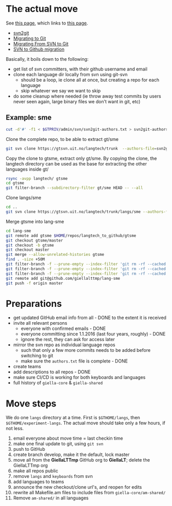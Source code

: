 # The actual move

See [this page](https://giellalt.uit.no/infra/InfraUpgradeAndGithub.html#Procedure+for+moving), which links to [this page](https://github.com/subethaedit/UniversalDetector).

* [svn2git](https://github.com/nirvdrum/svn2git)
* [Migrating to Git](https://git-scm.com/book/be/v2/Git-and-Other-Systems-Migrating-to-Git)
* [Migrating From SVN to Git](https://gist.github.com/barrysteyn/2ba947313e0a4ad086c3)
* [SVN to Github migration](https://stackoverflow.com/questions/50106970/svn-to-github-migration)

Basically, it boils down to the following:

* get list of svn committers, with their github username and email
* clone each language dir locally from svn using git-svn
	* should be a loop, ie clone all at once, but creating a repo for each language
	* skip whatever we say we want to skip
* do some cleanup where needed (ie throw away test commits by users never seen again, large binary files we don't want in git, etc)

## Example: sme

```bash
cut -d'#' -f1 < $GTPRIV/admin/svn/svn2git-authors.txt > svn2git-authors.txt
```

Clone the complete repo, to be able to extract gt/sme

```bash
git svn clone https://gtsvn.uit.no/langtech/trunk  --authors-file=svn2git-authors.txt langtech
```

Copy the clone to gtsme, extract only gt/sme. By copying the clone,
the langtech directory can be used as the base for extracting
the other languages inside gt/

```bash
rsync -avpp langtech/ gtsme
cd gtsme
git filter-branch --subdirectory-filter gt/sme HEAD -- --all
```

Clone langs/sme

```bash
cd ..
git svn clone https://gtsvn.uit.no/langtech/trunk/langs/sme --authors-file=svn2git-authors.txt lang-sme
```

Merge gtsme into lang-sme

```bash
cd lang-sme
git remote add gtsme $HOME/repos/langtech_to_github/gtsme
git checkout gtsme/master
git checkout -b gtsme
git checkout master
git merge --allow-unrelated-histories gtsme
find . -size +50M
git filter-branch -f --prune-empty --index-filter 'git rm -rf --cached --ignore-unmatch polderland/adj-sme-plx.txt' --tag-name-filter cat -- --all
git filter-branch -f --prune-empty --index-filter 'git rm -rf --cached --ignore-unmatch polderland/noun-sme-plx.txt' --tag-name-filter cat -- --all
git filter-branch -f --prune-empty --index-filter 'git rm -rf --cached --ignore-unmatch tools/spellcheckers/listbased/hunspell/nums.txt' --tag-name-filter cat -- --all
git remote add git@github.com/giellalttmp/lang-sme
git push -f origin master
```

# Preparations

* get updated GitHub email info from all - DONE to the extent it is received
* invite all relevant persons
  	* everyone with confirmed emails - DONE
  	* everyone committing since 1.1.2016 (last four years, roughly) - DONE
  	* ignore the rest, they can ask for access later
* mirror the svn repo as individual language repos
  	* such that only a few more commits needs to be added before switching to git
  	* make sure the `authors.txt` file is complete - DONE
* create teams
* add descriptions to all repos - DONE
* make sure CI/CD is working for both keyboards and languages
* full history of `giella-core` & `giella-shared`

# Move steps

We do one `langs` directory at a time. First is `$GTHOME/langs`, then `$GTHOME/experiment-langs`. The actual move should take only a few hours, if not less.

1. email everyone about move time = last checkin time
1. make one final update to git, using `git svn`
1. push to GitHub
1. create branch develop, make it the default, lock master
1. move all from the **GiellaLTTmp** GitHub org to **GiellaLT**; delete the GiellaLTTmp org
1. make all repos public
1. remove `langs` and `keyboards` from svn
1. add languages to teams
1. announce the new checkout/clone url's, and reopen for edits
1. rewrite all Makefile.am files to include files from `giella-core/am-shared/`
1. Remove `am-shared/` in all languages
